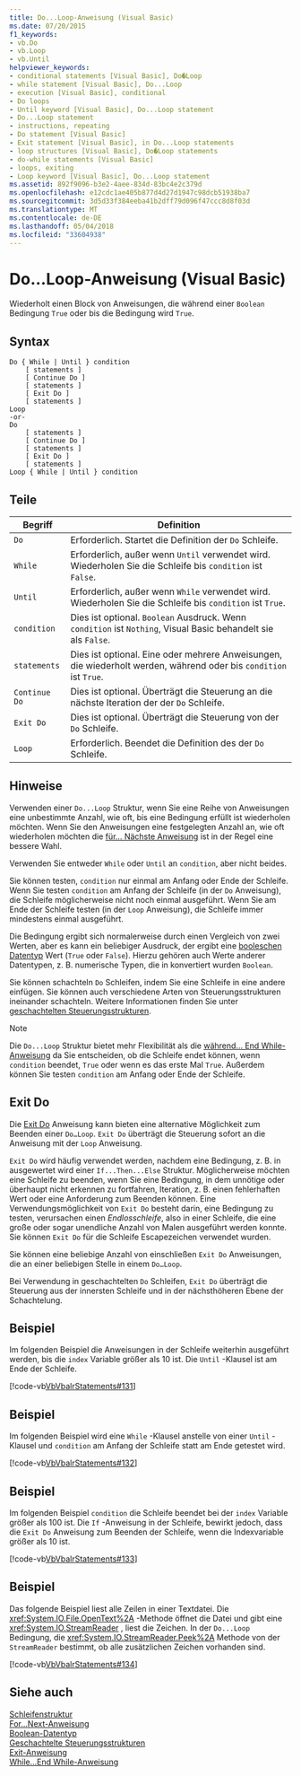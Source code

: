 ```yaml
---
title: Do...Loop-Anweisung (Visual Basic)
ms.date: 07/20/2015
f1_keywords:
- vb.Do
- vb.Loop
- vb.Until
helpviewer_keywords:
- conditional statements [Visual Basic], Do�Loop
- while statement [Visual Basic], Do...Loop
- execution [Visual Basic], conditional
- Do loops
- Until keyword [Visual Basic], Do...Loop statement
- Do...Loop statement
- instructions, repeating
- Do statement [Visual Basic]
- Exit statement [Visual Basic], in Do...Loop statements
- loop structures [Visual Basic], Do�Loop statements
- do-while statements [Visual Basic]
- loops, exiting
- Loop keyword [Visual Basic], Do...Loop statement
ms.assetid: 892f9096-b3e2-4aee-834d-83bc4e2c379d
ms.openlocfilehash: e12cdc1ae405b877d4d27d1947c98dcb51938ba7
ms.sourcegitcommit: 3d5d33f384eeba41b2dff79d096f47ccc8d8f03d
ms.translationtype: MT
ms.contentlocale: de-DE
ms.lasthandoff: 05/04/2018
ms.locfileid: "33604938"
---
```

# <a name="doloop-statement-visual-basic"></a>Do...Loop-Anweisung (Visual Basic)
Wiederholt einen Block von Anweisungen, die während einer `Boolean` Bedingung `True` oder bis die Bedingung wird `True`.  
  
## <a name="syntax"></a>Syntax  
  
```  
Do { While | Until } condition  
    [ statements ]  
    [ Continue Do ]  
    [ statements ]  
    [ Exit Do ]  
    [ statements ]  
Loop  
-or-  
Do  
    [ statements ]  
    [ Continue Do ]  
    [ statements ]  
    [ Exit Do ]  
    [ statements ]  
Loop { While | Until } condition  
```  
  
## <a name="parts"></a>Teile  
  
|Begriff|Definition|  
|---|---|  
|`Do`|Erforderlich. Startet die Definition der `Do` Schleife.|  
|`While`|Erforderlich, außer wenn `Until` verwendet wird. Wiederholen Sie die Schleife bis `condition` ist `False`.|  
|`Until`|Erforderlich, außer wenn `While` verwendet wird. Wiederholen Sie die Schleife bis `condition` ist `True`.|  
|`condition`|Dies ist optional. `Boolean` Ausdruck. Wenn `condition` ist `Nothing`, Visual Basic behandelt sie als `False`.|  
|`statements`|Dies ist optional. Eine oder mehrere Anweisungen, die wiederholt werden, während oder bis `condition` ist `True`.|  
|`Continue Do`|Dies ist optional. Überträgt die Steuerung an die nächste Iteration der der `Do` Schleife.|  
|`Exit Do`|Dies ist optional. Überträgt die Steuerung von der `Do` Schleife.|  
|`Loop`|Erforderlich. Beendet die Definition des der `Do` Schleife.|  
  
## <a name="remarks"></a>Hinweise  
 Verwenden einer `Do...Loop` Struktur, wenn Sie eine Reihe von Anweisungen eine unbestimmte Anzahl, wie oft, bis eine Bedingung erfüllt ist wiederholen möchten. Wenn Sie den Anweisungen eine festgelegten Anzahl an, wie oft wiederholen möchten die [für... Nächste Anweisung](../../../visual-basic/language-reference/statements/for-next-statement.md) ist in der Regel eine bessere Wahl.  
  
 Verwenden Sie entweder `While` oder `Until` an `condition`, aber nicht beides.  
  
 Sie können testen, `condition` nur einmal am Anfang oder Ende der Schleife. Wenn Sie testen `condition` am Anfang der Schleife (in der `Do` Anweisung), die Schleife möglicherweise nicht noch einmal ausgeführt. Wenn Sie am Ende der Schleife testen (in der `Loop` Anweisung), die Schleife immer mindestens einmal ausgeführt.  
  
 Die Bedingung ergibt sich normalerweise durch einen Vergleich von zwei Werten, aber es kann ein beliebiger Ausdruck, der ergibt eine [booleschen Datentyp](../../../visual-basic/language-reference/data-types/boolean-data-type.md) Wert (`True` oder `False`). Hierzu gehören auch Werte anderer Datentypen, z. B. numerische Typen, die in konvertiert wurden `Boolean`.  
  
 Sie können schachteln `Do` Schleifen, indem Sie eine Schleife in eine andere einfügen. Sie können auch verschiedene Arten von Steuerungsstrukturen ineinander schachteln. Weitere Informationen finden Sie unter [geschachtelten Steuerungsstrukturen](../../../visual-basic/programming-guide/language-features/control-flow/nested-control-structures.md).  
  
> [!NOTE]
>  Die `Do...Loop` Struktur bietet mehr Flexibilität als die [während... End While-Anweisung](../../../visual-basic/language-reference/statements/while-end-while-statement.md) da Sie entscheiden, ob die Schleife endet können, wenn `condition` beendet, `True` oder wenn es das erste Mal `True`. Außerdem können Sie testen `condition` am Anfang oder Ende der Schleife.  
  
## <a name="exit-do"></a>Exit Do  
 Die [Exit Do](../../../visual-basic/language-reference/statements/exit-statement.md) Anweisung kann bieten eine alternative Möglichkeit zum Beenden einer `Do…Loop`. `Exit Do` überträgt die Steuerung sofort an die Anweisung mit der `Loop` Anweisung.  
  
 `Exit Do` wird häufig verwendet werden, nachdem eine Bedingung, z. B. in ausgewertet wird einer `If...Then...Else` Struktur. Möglicherweise möchten eine Schleife zu beenden, wenn Sie eine Bedingung, in dem unnötige oder überhaupt nicht erkennen zu fortfahren, Iteration, z. B. einen fehlerhaften Wert oder eine Anforderung zum Beenden können. Eine Verwendungsmöglichkeit von `Exit Do` besteht darin, eine Bedingung zu testen, verursachen einen *Endlosschleife*, also in einer Schleife, die eine große oder sogar unendliche Anzahl von Malen ausgeführt werden konnte. Sie können `Exit Do` für die Schleife Escapezeichen verwendet wurden.  
  
 Sie können eine beliebige Anzahl von einschließen `Exit Do` Anweisungen, die an einer beliebigen Stelle in einem `Do…Loop`.  
  
 Bei Verwendung in geschachtelten `Do` Schleifen, `Exit Do` überträgt die Steuerung aus der innersten Schleife und in der nächsthöheren Ebene der Schachtelung.  
  
## <a name="example"></a>Beispiel  
 Im folgenden Beispiel die Anweisungen in der Schleife weiterhin ausgeführt werden, bis die `index` Variable größer als 10 ist. Die `Until` -Klausel ist am Ende der Schleife.  
  
 [!code-vb[VbVbalrStatements#131](../../../visual-basic/language-reference/error-messages/codesnippet/VisualBasic/do-loop-statement_1.vb)]  
  
## <a name="example"></a>Beispiel  
 Im folgenden Beispiel wird eine `While` -Klausel anstelle von einer `Until` -Klausel und `condition` am Anfang der Schleife statt am Ende getestet wird.  
  
 [!code-vb[VbVbalrStatements#132](../../../visual-basic/language-reference/error-messages/codesnippet/VisualBasic/do-loop-statement_2.vb)]  
  
## <a name="example"></a>Beispiel  
 Im folgenden Beispiel `condition` die Schleife beendet bei der `index` Variable größer als 100 ist. Die `If` -Anweisung in der Schleife, bewirkt jedoch, dass die `Exit Do` Anweisung zum Beenden der Schleife, wenn die Indexvariable größer als 10 ist.  
  
 [!code-vb[VbVbalrStatements#133](../../../visual-basic/language-reference/error-messages/codesnippet/VisualBasic/do-loop-statement_3.vb)]  
  
## <a name="example"></a>Beispiel  
 Das folgende Beispiel liest alle Zeilen in einer Textdatei. Die <xref:System.IO.File.OpenText%2A> -Methode öffnet die Datei und gibt eine <xref:System.IO.StreamReader> , liest die Zeichen. In der `Do...Loop` Bedingung, die <xref:System.IO.StreamReader.Peek%2A> Methode von der `StreamReader` bestimmt, ob alle zusätzlichen Zeichen vorhanden sind.  
  
 [!code-vb[VbVbalrStatements#134](../../../visual-basic/language-reference/error-messages/codesnippet/VisualBasic/do-loop-statement_4.vb)]  
  
## <a name="see-also"></a>Siehe auch  
 [Schleifenstruktur](../../../visual-basic/programming-guide/language-features/control-flow/loop-structures.md)  
 [For...Next-Anweisung](../../../visual-basic/language-reference/statements/for-next-statement.md)  
 [Boolean-Datentyp](../../../visual-basic/language-reference/data-types/boolean-data-type.md)  
 [Geschachtelte Steuerungsstrukturen](../../../visual-basic/programming-guide/language-features/control-flow/nested-control-structures.md)  
 [Exit-Anweisung](../../../visual-basic/language-reference/statements/exit-statement.md)  
 [While...End While-Anweisung](../../../visual-basic/language-reference/statements/while-end-while-statement.md)

